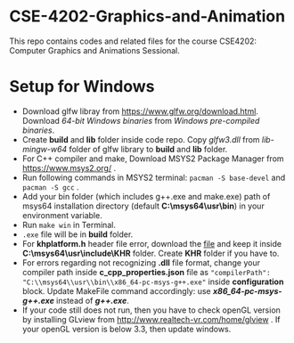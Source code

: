 # CSE-4202-Graphics-and-Animation

This repo contains codes and related files for the course CSE4202: Computer Graphics and Animations Sessional.

# Setup for Windows

*  Download glfw libray from https://www.glfw.org/download.html. Download *64-bit Windows binaries* from *Windows pre-compiled binaries*.   
*  Create **build** and **lib** folder inside code repo. Copy *glfw3.dll* from *lib-mingw-w64* folder of glfw library to **build** and **lib** folder.  
* For C++ compiler and make, Download MSYS2 Package Manager from https://www.msys2.org/ .  
* Run following commands in MSYS2 terminal: ```pacman -S base-devel``` and ```pacman -S gcc``` . 
* Add your bin folder (which includes g++.exe and make.exe) path of msys64 installation directory (default **C:\msys64\usr\bin**) in your environment variable.
* Run ```make win``` in Terminal.
* ```.exe``` file will be in **build** folder.
* For **khplatform.h** header file error, download the [file](https://registry.khronos.org/EGL/api/KHR/khrplatform.h) and keep it inside **C:\msys64\usr\include\KHR** folder. Create **KHR** folder if you have to.
* For errors regarding not recognizing **.dll** file format, change your compiler path inside **c_cpp_properties.json** file as ```"compilerPath": "C:\\msys64\\usr\\bin\\x86_64-pc-msys-g++.exe"``` inside **configuration** block. Update MakeFile command accordingly: use ***x86_64-pc-msys-g++.exe*** instead of ***g++.exe***. 
* If your code still does not run, then you have to check openGL version by installing GLview from http://www.realtech-vr.com/home/glview . If your openGL version is below 3.3, then update windows. 
